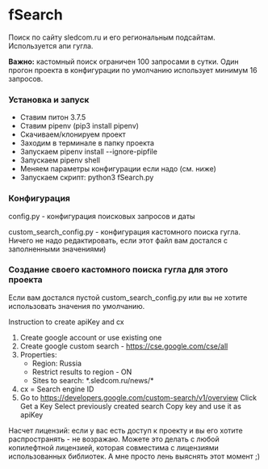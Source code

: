 # fSearch
Поиск по сайту sledcom.ru и его региональным подсайтам. Используется апи гугла.

**Важно:** кастомный поиск ограничен 100 запросами в сутки. Один прогон проекта в конфигурации по умолчанию использует минимум 16 запросов.

### Установка и запуск
- Ставим питон 3.7.5
- Ставим pipenv (pip3 install pipenv)
- Скачиваем/клонируем проект
- Заходим в терминале в папку проекта 
- Запускаем pipenv install --ignore-pipfile
- Запускаем pipenv shell
- Меняем параметры конфигурации если надо (см. ниже)
- Запускаем скрипт: python3 fSearch.py

### Конфигурация
config.py - конфигурация поисковых запросов и даты

custom_search_config.py - конфигурация кастомного поиска гугла. Ничего не надо редактировать, если этот файл вам достался с заполненными значениями)

### Создание своего кастомного поиска гугла для этого проекта
Если вам достался пустой custom_search_config.py или вы не хотите использовать значения по умолчанию.

Instruction to create apiKey and cx
1. Create google account or use existing one
2. Create google custom search - https://cse.google.com/cse/all
3. Properties:
   - Region: Russia
   - Restrict results to region - ON
   - Sites to search: \*.sledcom.ru/news/\*
4. cx = Search engine ID
5. Go to https://developers.google.com/custom-search/v1/overview
   Click Get a Key
   Select previously created search
   Copy key and use it as apiKey


Насчет лицензий: если у вас есть доступ к проекту и вы его хотите распространять - не возражаю. Можете это делать с любой копилефтной лицензией, которая совместима с лицензиями использованных библиотек. А мне просто лень выяснять этот момент ;)
